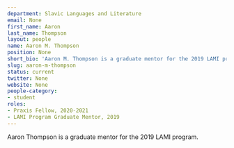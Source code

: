 ```yaml
---
department: Slavic Languages and Literature
email: None
first_name: Aaron
last_name: Thompson
layout: people
name: Aaron M. Thompson
position: None
short_bio: 'Aaron M. Thompson is a graduate mentor for the 2019 LAMI program.'
slug: aaron-m-thompson
status: current
twitter: None
website: None
people-category:
- student
roles:
- Praxis Fellow, 2020-2021
- LAMI Program Graduate Mentor, 2019
---
```

Aaron Thompson is a graduate mentor for the 2019 LAMI program.
